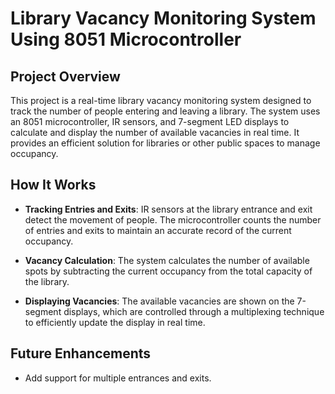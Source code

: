 # Library Vacancy Monitoring System Using 8051 Microcontroller

## Project Overview

This project is a real-time library vacancy monitoring system designed to track the number of people entering and leaving a library. The system uses an 8051 microcontroller, IR sensors, and 7-segment LED displays to calculate and display the number of available vacancies in real time. It provides an efficient solution for libraries or other public spaces to manage occupancy.

## How It Works

- **Tracking Entries and Exits**: IR sensors at the library entrance and exit detect the movement of people. The microcontroller counts the number of entries and exits to maintain an accurate record of the current occupancy.
  
- **Vacancy Calculation**: The system calculates the number of available spots by subtracting the current occupancy from the total capacity of the library.
  
- **Displaying Vacancies**: The available vacancies are shown on the 7-segment displays, which are controlled through a multiplexing technique to efficiently update the display in real time.

## Future Enhancements

- Add support for multiple entrances and exits.
